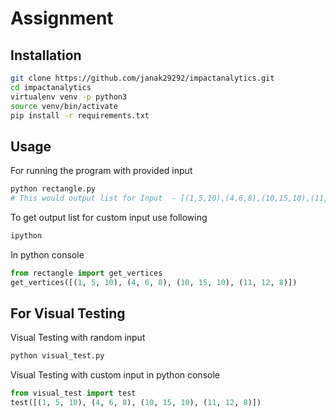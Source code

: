 # Assignment


## Installation



```bash
git clone https://github.com/janak29292/impactanalytics.git
cd impactanalytics
virtualenv venv -p python3
source venv/bin/activate
pip install -r requirements.txt
```

## Usage

For running the program with provided input
```bash
python rectangle.py
# This would output list for Input  - [(1,5,10),(4,6,8),(10,15,10),(11,12,8)]
```

To get output list for custom input use following

```bash
ipython
```
In python console
```python
from rectangle import get_vertices
get_vertices([(1, 5, 10), (4, 6, 8), (10, 15, 10), (11, 12, 8)])
```
## For Visual Testing

Visual Testing with random input
```bash
python visual_test.py
```

Visual Testing with custom input in python console
```python
from visual_test import test
test([(1, 5, 10), (4, 6, 8), (10, 15, 10), (11, 12, 8)])
```
